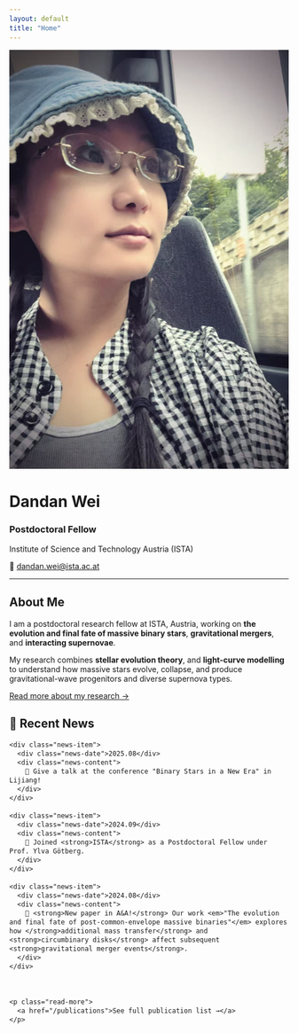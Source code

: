 ```yaml
---
layout: default
title: "Home"
---
```


<div class="profile-container">

  <div class="profile-left">
    <img src="/assets/images/Dandan.jpg" alt="Dandan Wei" class="profile-pic">
  </div>

  <div class="profile-right">
    <h1>Dandan Wei</h1>
    <h3>Postdoctoral Fellow</h3>
    <p>Institute of Science and Technology Austria (ISTA)</p>
    <p>📧 <a href="mailto:dandan.wei@ista.ac.at">dandan.wei@ista.ac.at</a></p>
  </div>

</div>

---

<div class="bottom-grid">

  <div class="about-box">
    <h2>About Me</h2>
    <p>
      I am a postdoctoral research fellow at ISTA, Austria, working on 
      <strong>the evolution and final fate of massive binary stars</strong>, 
      <strong>gravitational mergers</strong>, and 
      <strong>interacting supernovae</strong>.
    </p>
    <p>
      My research combines <strong>stellar evolution theory</strong>, 
      and <strong>light-curve modelling</strong> to understand
      how massive stars evolve, collapse, and produce gravitational-wave
      progenitors and diverse supernova types.
    </p>
    <p class="read-more">
        <a href="/research">Read more about my research →</a>
    </p>

  </div>

  <div class="news-box">
    <h2>📢 Recent News</h2>
    
    <div class="news-item">
      <div class="news-date">2025.08</div>
      <div class="news-content">
        🎉 Give a talk at the conference "Binary Stars in a New Era" in Lijiang!
      </div>
    </div>

    <div class="news-item">
      <div class="news-date">2024.09</div>
      <div class="news-content">
        🎉 Joined <strong>ISTA</strong> as a Postdoctoral Fellow under Prof. Ylva Götberg.
      </div>
    </div>

    <div class="news-item">
      <div class="news-date">2024.08</div>
      <div class="news-content">
        🏅 <strong>New paper in A&A!</strong> Our work <em>"The evolution and final fate of post-common-envelope massive binaries"</em> explores how </strong>additional mass transfer</strong> and <strong>circumbinary disks</strong> affect subsequent <strong>gravitational merger events</strong>.
      </div>
    </div>
    


    <p class="read-more">
      <a href="/publications">See full publication list →</a>
    </p>


  </div>

</div>
